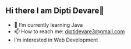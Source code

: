 ## Hi there I am Dipti Devare👋

<!--
**Diptidevare/Diptidevare** is a ✨ _special_ ✨ repository because its `README.md` (this file) appears on your GitHub profile.

Here are some ideas to get you started:-->

- 🌱 I’m currently learning Java
- 📫 How to reach me: diptidevare3@gmail.com
-  I’m interested in Web Development
